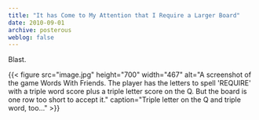 ```yaml
---
title: "It has Come to My Attention that I Require a Larger Board"
date: 2010-09-01
archive: posterous
weblog: false
---
```


Blast.

{{< figure 
	src="image.jpg" 
	height="700" 
	width="467" 
	alt="A screenshot of the game Words With Friends. The player has the letters to spell 'REQUIRE' with a triple word score plus a triple letter score on the Q. But the board is one row too short to accept it." 
	caption="Triple letter on the Q and triple word, too…" >}}